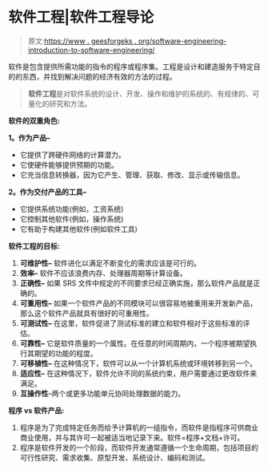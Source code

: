 # 软件工程|软件工程导论

> 原文:[https://www . geesforgeks . org/software-engineering-introduction-to-software-engineering/](https://www.geeksforgeeks.org/software-engineering-introduction-to-software-engineering/)

软件是包含提供所需功能的指令的程序或程序集。工程是设计和建造服务于特定目的的东西，并找到解决问题的经济有效的方法的过程。

> **软件工程**是对软件系统的设计、开发、操作和维护的系统的、有规律的、可量化的研究和方法。

**软件的双重角色:**

**1。作为产品–**

*   它提供了跨硬件网络的计算潜力。
*   它使硬件能够提供预期的功能。
*   它充当信息转换器，因为它产生、管理、获取、修改、显示或传输信息。

**2。作为交付产品的工具–**

*   它提供系统功能(例如，工资系统)
*   它控制其他软件(例如，操作系统)
*   它有助于构建其他软件(例如软件工具)

**软件工程的目标:**

1.  **可维护性–**
    软件进化以满足不断变化的需求应该是可行的。
2.  **效率–**
    软件不应该浪费内存、处理器周期等计算设备。
3.  **正确性–**
    如果 SRS 文件中规定的不同要求已经正确实施，那么软件产品就是正确的。
4.  **可重用性–**
    如果一个软件产品的不同模块可以很容易地被重用来开发新产品，那么这个软件产品就具有很好的可重用性。
5.  **可测试性–**
    在这里，软件促进了测试标准的建立和软件相对于这些标准的评估。
6.  **可靠性–**
    它是软件质量的一个属性。在任意的时间周期内，一个程序被期望执行其期望的功能的程度。
7.  **可移植性–**
    在这种情况下，软件可以从一个计算机系统或环境转移到另一个。
8.  **适应性–**
    在这种情况下，软件允许不同的系统约束，用户需要通过更改软件来满足。
9.  **互操作性**–两个或更多功能单元协同处理数据的能力。

**程序 vs 软件产品:**

1.  程序是为了完成特定任务而给予计算机的一组指令，而软件是指程序可供商业商业使用，并与其许可一起被适当地记录下来。软件=程序+文档+许可。
2.  程序是软件开发的一个阶段，而软件开发通常遵循一个生命周期，包括项目的可行性研究、需求收集、原型开发、系统设计、编码和测试。